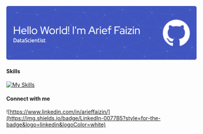 ![Arief Faizin](img/github-header-01.jpg)

#### Skills

[![My Skills](https://skillicons.dev/icons?i=py,fastapi,go,docker,mysql&theme=light)](https://skillicons.dev)

#### Connect with me

![https://www.linkedin.com/in/arieffaizin/](https://img.shields.io/badge/LinkedIn-0077B5?style=for-the-badge&logo=linkedin&logoColor=white)

<!--
**Arieffaizin/arieffaizin** is a ✨ _special_ ✨ repository because its `README.md` (this file) appears on your GitHub profile.

Here are some ideas to get you started:

- 🔭 I’m currently working on ...
- 🌱 I’m currently learning ...
- 👯 I’m looking to collaborate on ...
- 🤔 I’m looking for help with ...
- 💬 Ask me about ...
- 📫 How to reach me: ...
- 😄 Pronouns: ...
- ⚡ Fun fact: ...
-->
